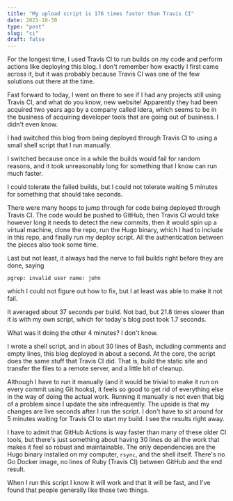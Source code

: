 ```yaml
---
title: "My upload script is 176 times faster than Travis CI"
date: 2021-10-30
type: "post"
slug: "ci"
draft: false
---
```


For the longest time, I used Travis CI to run builds on my code and perform
actions like deploying this blog. I don't remember how exactly I first came
across it, but it was probably because Travis CI was one of the few solutions
out there at the time.

Fast forward to today, I went on there to see if I had any projects still using
Travis CI, and what do you know, new website! Apparently they had been acquired
two years ago by a company called Idera, which seems to be in the business of
acquiring developer tools that are going out of business. I didn't even know.

I had switched this blog from being deployed through Travis CI to using a small
shell script that I run manually.

I switched because once in a while the builds would fail for random reasons, and
it took unreasonably long for something that I know can run much faster.

I could tolerate the failed builds, but I could not tolerate waiting 5 minutes
for something that should take seconds.

There were many hoops to jump through for code being deployed through Travis CI.
The code would be pushed to GitHub, then Travis CI would take however long it
needs to detect the new commits, then it would spin up a virtual machine, clone
the repo, run the Hugo binary, which I had to include in this repo, and finally
run my deploy script. All the authentication between the pieces also took some
time.

Last but not least, it always had the nerve to fail builds right before they are
done, saying

```
pgrep: invalid user name: john
```

which I could not figure out how to fix, but I at least was able to make it not
fail.

It averaged about 37 seconds per build. Not bad, but 21.8 times slower than it
is with my own script, which for today's blog post took 1.7 seconds.

What was it doing the other 4 minutes? I don't know.

I wrote a shell script, and in about 30 lines of Bash, including comments and
empty lines, this blog deployed in about a second. At the core, the script does
the same stuff that Travis CI did. That is, build the static site and transfer
the files to a remote server, and a little bit of cleanup.

Although I have to run it manually (and it would be trivial to make it run on
every commit using Git hooks), it feels so good to get rid of everything else in
the way of doing the actual work. Running it manually is not even that big of a
problem since I update the site infrequently. The upside is that my changes are
live seconds after I run the script. I don't have to sit around for 5 minutes
waiting for Travis CI to start my build. I see the results right away.

I have to admit that GitHub Actions is way faster than many of these older CI
tools, but there's just something about having 30 lines do all the work that
makes it feel so robust and maintainable. The only dependencies are the Hugo
binary installed on my computer, `rsync`, and the shell itself. There's no Go
Docker image, no lines of Ruby (Travis CI) between GitHub and the end result.

When I run this script I know it will work and that it will be fast, and I've
found that people generally like those two things.
